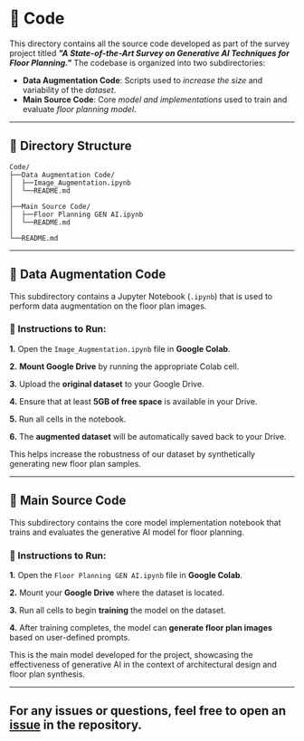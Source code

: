 # 🧠 Code

This directory contains all the source code developed as part of the survey project titled ***"A State-of-the-Art Survey on Generative AI Techniques for Floor Planning."*** The codebase is organized into two subdirectories:

- **Data Augmentation Code**: Scripts used to *increase the size* and variability of the *dataset*.
- **Main Source Code**: Core *model and implementations* used to train and evaluate *floor planning model*.

---

## 🌿 Directory Structure

```
Code/
├──Data Augmentation Code/
│  ├──Image_Augmentation.ipynb
│  └──README.md
│
├──Main Source Code/
│  ├──Floor Planning GEN AI.ipynb
│  └──README.md
│
└──README.md
```

---

## 📁 Data Augmentation Code

This subdirectory contains a Jupyter Notebook (`.ipynb`) that is used to perform data augmentation on the floor plan images.

### 📌 Instructions to Run:

**1.** Open the `Image_Augmentation.ipynb` file in **Google Colab**.

**2.** **Mount Google Drive** by running the appropriate Colab cell.

**3.** Upload the **original dataset** to your Google Drive.

**4.** Ensure that at least **5GB of free space** is available in your Drive.

**5.** Run all cells in the notebook.

**6.** The **augmented dataset** will be automatically saved back to your Drive.

This helps increase the robustness of our dataset by synthetically generating new floor plan samples.

---

## 📁 Main Source Code

This subdirectory contains the core model implementation notebook that trains and evaluates the generative AI model for floor planning.

### 📌 Instructions to Run:

**1.** Open the `Floor Planning GEN AI.ipynb` file in **Google Colab**.

**2.** Mount your **Google Drive** where the dataset is located.

**3.** Run all cells to begin **training** the model on the dataset.

**4.** After training completes, the model can **generate floor plan images** based on user-defined prompts.

This is the main model developed for the project, showcasing the effectiveness of generative AI in the context of architectural design and floor plan synthesis.

---

## For any issues or questions, feel free to open an [issue](https://github.com/Jyotibrat/Floor-Planning-Generative-AI/issues) in the repository.